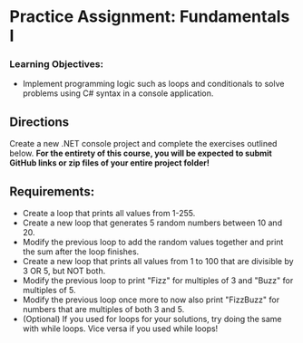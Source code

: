 # Practice Assignment: Fundamentals I

### Learning Objectives:

- Implement programming logic such as loops and conditionals to solve problems using C# syntax in a console application.

## Directions
Create a new .NET console project and complete the exercises outlined below. **For the entirety of this course, you will be expected to submit GitHub links or zip files of your entire project folder!**

## Requirements:
- Create a loop that prints all values from 1-255.
- Create a new loop that generates 5 random numbers between 10 and 20.
- Modify the previous loop to add the random values together and print the sum after the loop finishes.
- Create a new loop that prints all values from 1 to 100 that are divisible by 3 OR 5, but NOT both.
- Modify the previous loop to print "Fizz" for multiples of 3 and "Buzz" for multiples of 5.
- Modify the previous loop once more to now also print "FizzBuzz" for numbers that are multiples of both 3 and 5.
- (Optional) If you used for loops for your solutions, try doing the same with while loops. Vice versa if you used while loops!

